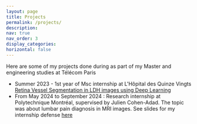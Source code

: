```yaml
---
layout: page
title: Projects
permalink: /projects/
description: 
nav: true
nav_order: 3
display_categories: 
horizontal: false
---
```


Here are some of my projects done during as part of my Master and engineering studies at Télécom Paris


- Summer 2023 - 1st year of Msc internship at L'Hôpital des Quinze Vingts <a href="/projects/retina-vessel-seg/" > Retina Vessel Segmentation in LDH images using Deep Learning </a>
- From May 2024 to September 2024 : Research internship at Polytechnique Montréal, supervised by Julien Cohen-Adad. The topic was about lumbar pain diagnosis in MRI images. See slides for my internship defense <a href="/assets/internship-defense.pdf/" > here </a> 

